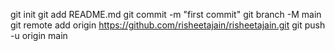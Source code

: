 git init
git add README.md
git commit -m "first commit"
git branch -M main
git remote add origin https://github.com/risheetajain/risheetajain.git
git push -u origin main